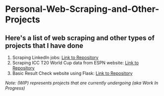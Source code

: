 # Personal-Web-Scraping-and-Other-Projects

## Here's a list of web scraping and other types of projects that I have done

1) Scraping LinkedIn jobs: [Link to Repository](https://github.com/yashdoshi247/Job-Scraping)
2) Scraping ICC T20 World Cup data from ESPN website: [Link to Repository](https://github.com/yashdoshi247/End-to-End-Cricket-Analytics)
3) Basic Result Check website using Flask: [Link to Repository](https://github.com/yashdoshi247/Result-Checker-web-app)

*Note: (WIP) represents projects that are currently undergoing (aka Work In Progress)*
